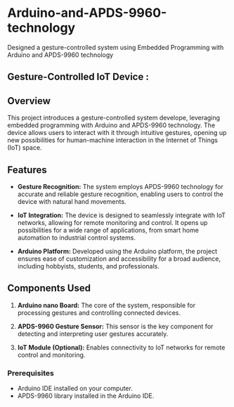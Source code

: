 # Arduino-and-APDS-9960-technology
Designed a gesture-controlled system using Embedded Programming with Arduino and APDS-9960 technology

## Gesture-Controlled IoT Device :

## Overview

This project introduces a gesture-controlled system develope, leveraging embedded programming with Arduino and APDS-9960 technology. The device allows users to interact with it through intuitive gestures, opening up new possibilities for human-machine interaction in the Internet of Things (IoT) space.

## Features

- **Gesture Recognition:** The system employs APDS-9960 technology for accurate and reliable gesture recognition, enabling users to control the device with natural hand movements.

- **IoT Integration:** The device is designed to seamlessly integrate with IoT networks, allowing for remote monitoring and control. It opens up possibilities for a wide range of applications, from smart home automation to industrial control systems.

- **Arduino Platform:** Developed using the Arduino platform, the project ensures ease of customization and accessibility for a broad audience, including hobbyists, students, and professionals.


## Components Used

1. **Arduino nano Board:** The core of the system, responsible for processing gestures and controlling connected devices.

2. **APDS-9960 Gesture Sensor:** This sensor is the key component for detecting and interpreting user gestures accurately.

3. **IoT Module (Optional):** Enables connectivity to IoT networks for remote control and monitoring.


### Prerequisites

- Arduino IDE installed on your computer.
- APDS-9960 library installed in the Arduino IDE.


